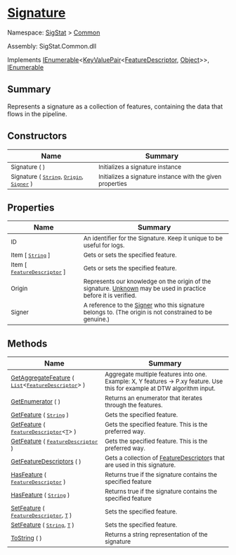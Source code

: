 # [Signature](./Signature.md)

Namespace: [SigStat]() > [Common](./README.md)

Assembly: SigStat.Common.dll

Implements [IEnumerable](https://docs.microsoft.com/en-us/dotnet/api/System.Collections.Generic.IEnumerable-1)\<[KeyValuePair](https://docs.microsoft.com/en-us/dotnet/api/System.Collections.Generic.KeyValuePair-2)\<[FeatureDescriptor](./FeatureDescriptor.md), [Object](https://docs.microsoft.com/en-us/dotnet/api/System.Object)>>, [IEnumerable](https://docs.microsoft.com/en-us/dotnet/api/System.Collections.IEnumerable)

## Summary
Represents a signature as a collection of features, containing the data that flows in the pipeline.

## Constructors

| Name | Summary | 
| --- | --- | 
| <sub>Signature (  )</sub><div style="pointer-events:none;cursor:default;"><img width=200 style="max-height:100%;max-width:100%;"/></div>| <sub>Initializes a signature instance</sub>| <br>
| <sub>Signature ( [`String`](https://docs.microsoft.com/en-us/dotnet/api/System.String), [`Origin`](./Origin.md), [`Signer`](./Signer.md) )</sub><div style="pointer-events:none;cursor:default;"><img width=200 style="max-height:100%;max-width:100%;"/></div>| <sub>Initializes a signature instance with the given properties</sub>| <br>


## Properties

| Name | Summary | 
| --- | --- | 
| <sub>ID</sub><div style="pointer-events:none;cursor:default;"><img width=200 style="max-height:100%;max-width:100%;"/></div>| <sub>An identifier for the Signature. Keep it unique to be useful for logs.</sub>| <br>
| <sub>Item [ [`String`](https://docs.microsoft.com/en-us/dotnet/api/System.String) ]</sub><div style="pointer-events:none;cursor:default;"><img width=200 style="max-height:100%;max-width:100%;"/></div>| <sub>Gets or sets the specified feature.</sub>| <br>
| <sub>Item [ [`FeatureDescriptor`](./FeatureDescriptor.md) ]</sub><div style="pointer-events:none;cursor:default;"><img width=200 style="max-height:100%;max-width:100%;"/></div>| <sub>Gets or sets the specified feature.</sub>| <br>
| <sub>Origin</sub><div style="pointer-events:none;cursor:default;"><img width=200 style="max-height:100%;max-width:100%;"/></div>| <sub>Represents our knowledge on the origin of the signature. [Unknown](https://github.com/hargitomi97/sigstat/blob/master/docs/md/SigStat/Common/Origin.md) may be used in practice before it is verified.</sub>| <br>
| <sub>Signer</sub><div style="pointer-events:none;cursor:default;"><img width=200 style="max-height:100%;max-width:100%;"/></div>| <sub>A reference to the [Signer](https://github.com/hargitomi97/sigstat/blob/master/docs/md/SigStat/Common/Signer.md) who this signature belongs to. (The origin is not constrained to be genuine.)</sub>| <br>


## Methods

| Name | Summary | 
| --- | --- | 
| <sub>[GetAggregateFeature](./Methods/Signature-100663444.md) ( [`List`](https://docs.microsoft.com/en-us/dotnet/api/System.Collections.Generic.List-1)\<[`FeatureDescriptor`](./FeatureDescriptor.md)> )</sub><div style="pointer-events:none;cursor:default;"><img width=200 style="max-height:100%;max-width:100%;"/></div>| <sub>Aggregate multiple features into one. Example: X, Y features -&gt; P.xy feature.  Use this for example at DTW algorithm input.</sub>| <br>
| <sub>[GetEnumerator](./Methods/Signature-100663448.md) (  )</sub><div style="pointer-events:none;cursor:default;"><img width=200 style="max-height:100%;max-width:100%;"/></div>| <sub>Returns an enumerator that iterates through the features.</sub>| <br>
| <sub>[GetFeature](./Methods/Signature-100663438.md) ( [`String`](https://docs.microsoft.com/en-us/dotnet/api/System.String) )</sub><div style="pointer-events:none;cursor:default;"><img width=200 style="max-height:100%;max-width:100%;"/></div>| <sub>Gets the specified feature.</sub>| <br>
| <sub>[GetFeature](./Methods/Signature-100663439.md) ( [`FeatureDescriptor`](./FeatureDescriptor-1.md)\<[`T`](./Signature.md)> )</sub><div style="pointer-events:none;cursor:default;"><img width=200 style="max-height:100%;max-width:100%;"/></div>| <sub>Gets the specified feature. This is the preferred way.</sub>| <br>
| <sub>[GetFeature](./Methods/Signature-100663440.md) ( [`FeatureDescriptor`](./FeatureDescriptor.md) )</sub><div style="pointer-events:none;cursor:default;"><img width=200 style="max-height:100%;max-width:100%;"/></div>| <sub>Gets the specified feature. This is the preferred way.</sub>| <br>
| <sub>[GetFeatureDescriptors](./Methods/Signature-100663441.md) (  )</sub><div style="pointer-events:none;cursor:default;"><img width=200 style="max-height:100%;max-width:100%;"/></div>| <sub>Gets a collection of [FeatureDescriptor](https://github.com/hargitomi97/sigstat/blob/master/docs/md/SigStat/Common/FeatureDescriptor.md)s that are used in this signature.</sub>| <br>
| <sub>[HasFeature](./Methods/Signature-100663445.md) ( [`FeatureDescriptor`](./FeatureDescriptor.md) )</sub><div style="pointer-events:none;cursor:default;"><img width=200 style="max-height:100%;max-width:100%;"/></div>| <sub>Returns true if the signature contains the specified feature</sub>| <br>
| <sub>[HasFeature](./Methods/Signature-100663446.md) ( [`String`](https://docs.microsoft.com/en-us/dotnet/api/System.String) )</sub><div style="pointer-events:none;cursor:default;"><img width=200 style="max-height:100%;max-width:100%;"/></div>| <sub>Returns true if the signature contains the specified feature</sub>| <br>
| <sub>[SetFeature](./Methods/Signature-100663442.md) ( [`FeatureDescriptor`](./FeatureDescriptor.md), [`T`](./Signature.md) )</sub><div style="pointer-events:none;cursor:default;"><img width=200 style="max-height:100%;max-width:100%;"/></div>| <sub>Sets the specified feature.</sub>| <br>
| <sub>[SetFeature](./Methods/Signature-100663443.md) ( [`String`](https://docs.microsoft.com/en-us/dotnet/api/System.String), [`T`](./Signature.md) )</sub><div style="pointer-events:none;cursor:default;"><img width=200 style="max-height:100%;max-width:100%;"/></div>| <sub>Sets the specified feature.</sub>| <br>
| <sub>[ToString](./Methods/Signature-100663447.md) (  )</sub><div style="pointer-events:none;cursor:default;"><img width=200 style="max-height:100%;max-width:100%;"/></div>| <sub>Returns a string representation of the signature</sub>| <br>


